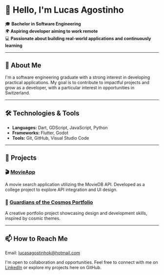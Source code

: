 # 👋 Hello, I'm Lucas Agostinho

🎓 **Bachelor in Software Engineering**  
🌍 **Aspiring developer aiming to work remote**  
💻 **Passionate about building real-world applications and continuously learning**

---

## 🚀 About Me

I'm a software engineering graduate with a strong interest in developing practical applications. My goal is to contribute to impactful projects and grow as a developer, with a particular interest in opportunities in Switzerland.

---

## 🛠️ Technologies & Tools

- **Languages:** Dart, GDScript, JavaScript, Python
- **Frameworks:** Flutter, Godot
- **Tools:** Git, GitHub, Visual Studio Code

---

## 📂 Projects

### 🎬 [MovieApp](https://github.com/lucasagostinhok/Projeto_Faculdade_MovieApp)
A movie search application utilizing the MovieDB API. Developed as a college project to explore API integration and UI design.

### 🌌 [Guardians of the Cosmos Portfolio](https://github.com/lucasagostinhok/Portifolio-Guardioes-do-Cosmos)
A creative portfolio project showcasing design and development skills, inspired by cosmic themes.

---

## 📫 How to Reach Me

Email: lucasagostinhok@hotmail.com

I'm open to collaboration and opportunities. Feel free to connect with me on [LinkedIn](https://www.linkedin.com/in/lucas-agostinho-60a3a7364/) or explore my projects here on GitHub.

